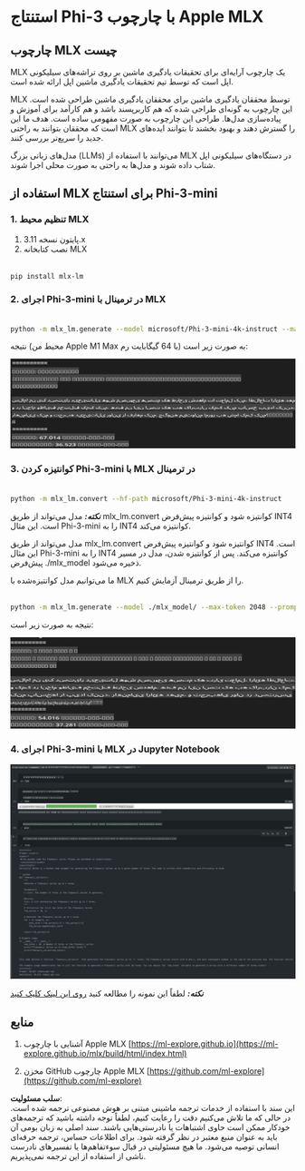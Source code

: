 # **استنتاج Phi-3 با چارچوب Apple MLX**

## **چارچوب MLX چیست**

MLX یک چارچوب آرایه‌ای برای تحقیقات یادگیری ماشین بر روی تراشه‌های سیلیکونی اپل است که توسط تیم تحقیقات یادگیری ماشین اپل ارائه شده است.

MLX توسط محققان یادگیری ماشین برای محققان یادگیری ماشین طراحی شده است. این چارچوب به گونه‌ای طراحی شده که هم کاربرپسند باشد و هم کارآمد برای آموزش و پیاده‌سازی مدل‌ها. طراحی این چارچوب به صورت مفهومی ساده است. هدف ما این است که محققان بتوانند به راحتی MLX را گسترش دهند و بهبود بخشند تا بتوانند ایده‌های جدید را سریع‌تر بررسی کنند.

مدل‌های زبانی بزرگ (LLMs) می‌توانند با استفاده از MLX در دستگاه‌های سیلیکونی اپل شتاب داده شوند و مدل‌ها به راحتی به صورت محلی اجرا شوند.

## **استفاده از MLX برای استنتاج Phi-3-mini**

### **1. تنظیم محیط MLX**

1. پایتون نسخه 3.11.x  
2. نصب کتابخانه MLX  

```bash

pip install mlx-lm

```

### **2. اجرای Phi-3-mini در ترمینال با MLX**

```bash

python -m mlx_lm.generate --model microsoft/Phi-3-mini-4k-instruct --max-token 2048 --prompt  "<|user|>\nCan you introduce yourself<|end|>\n<|assistant|>"

```

نتیجه (محیط من Apple M1 Max با 64 گیگابایت رم) به صورت زیر است:

![Terminal](../../../../../translated_images/01.0d0f100b646a4e4c4f1cd36c1a05727cd27f1e696ed642c06cf6e2c9bbf425a4.fa.png)

### **3. کوانتیزه کردن Phi-3-mini با MLX در ترمینال**

```bash

python -m mlx_lm.convert --hf-path microsoft/Phi-3-mini-4k-instruct

```

***نکته:*** مدل می‌تواند از طریق mlx_lm.convert کوانتیزه شود و کوانتیزه پیش‌فرض INT4 است. این مثال Phi-3-mini را به INT4 کوانتیزه می‌کند.

مدل می‌تواند از طریق mlx_lm.convert کوانتیزه شود و کوانتیزه پیش‌فرض INT4 است. این مثال Phi-3-mini را به INT4 کوانتیزه می‌کند. پس از کوانتیزه شدن، مدل در مسیر پیش‌فرض ./mlx_model ذخیره می‌شود.

ما می‌توانیم مدل کوانتیزه‌شده با MLX را از طریق ترمینال آزمایش کنیم.

```bash

python -m mlx_lm.generate --model ./mlx_model/ --max-token 2048 --prompt  "<|user|>\nCan you introduce yourself<|end|>\n<|assistant|>"

```

نتیجه به صورت زیر است:

![INT4](../../../../../translated_images/02.04e0be1f18a90a58ad47e0c9d9084ac94d0f1a8c02fa707d04dd2dfc7e9117c6.fa.png)

### **4. اجرای Phi-3-mini با MLX در Jupyter Notebook**

![Notebook](../../../../../translated_images/03.0cf0092fe143357656bb5a7bc6427c41d8528d772d38a82d0b2693e2a3eeb16e.fa.png)

***نکته:*** لطفاً این نمونه را مطالعه کنید [روی این لینک کلیک کنید](../../../../../code/03.Inference/MLX/MLX_DEMO.ipynb)

## **منابع**

1. آشنایی با چارچوب Apple MLX [https://ml-explore.github.io](https://ml-explore.github.io/mlx/build/html/index.html)

2. مخزن GitHub چارچوب Apple MLX [https://github.com/ml-explore](https://github.com/ml-explore)

**سلب مسئولیت**:  
این سند با استفاده از خدمات ترجمه ماشینی مبتنی بر هوش مصنوعی ترجمه شده است. در حالی که ما تلاش می‌کنیم دقت را رعایت کنیم، لطفاً توجه داشته باشید که ترجمه‌های خودکار ممکن است حاوی اشتباهات یا نادرستی‌هایی باشند. سند اصلی به زبان بومی آن باید به عنوان منبع معتبر در نظر گرفته شود. برای اطلاعات حساس، ترجمه حرفه‌ای انسانی توصیه می‌شود. ما هیچ مسئولیتی در قبال سوءتفاهم‌ها یا تفسیرهای نادرست ناشی از استفاده از این ترجمه نمی‌پذیریم.